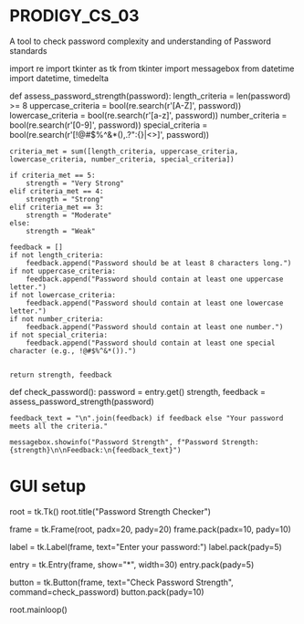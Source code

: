 # PRODIGY_CS_03
A tool to check password complexity and understanding of Password standards

import re
import tkinter as tk
from tkinter import messagebox
from datetime import datetime, timedelta



def assess_password_strength(password):
    length_criteria = len(password) >= 8
    uppercase_criteria = bool(re.search(r'[A-Z]', password))
    lowercase_criteria = bool(re.search(r'[a-z]', password))
    number_criteria = bool(re.search(r'[0-9]', password))
    special_criteria = bool(re.search(r'[!@#$%^&*(),.?":{}|<>]', password))
    

    criteria_met = sum([length_criteria, uppercase_criteria, lowercase_criteria, number_criteria, special_criteria])
    
    if criteria_met == 5:
        strength = "Very Strong"
    elif criteria_met == 4:
        strength = "Strong"
    elif criteria_met == 3:
        strength = "Moderate"
    else:
        strength = "Weak"
    
    feedback = []
    if not length_criteria:
        feedback.append("Password should be at least 8 characters long.")
    if not uppercase_criteria:
        feedback.append("Password should contain at least one uppercase letter.")
    if not lowercase_criteria:
        feedback.append("Password should contain at least one lowercase letter.")
    if not number_criteria:
        feedback.append("Password should contain at least one number.")
    if not special_criteria:
        feedback.append("Password should contain at least one special character (e.g., !@#$%^&*()).")
   
   
    return strength, feedback
    

def check_password():
    password = entry.get()
    strength, feedback = assess_password_strength(password)
    
    feedback_text = "\n".join(feedback) if feedback else "Your password meets all the criteria."
    
    messagebox.showinfo("Password Strength", f"Password Strength: {strength}\n\nFeedback:\n{feedback_text}")

# GUI setup
root = tk.Tk()
root.title("Password Strength Checker")

frame = tk.Frame(root, padx=20, pady=20)
frame.pack(padx=10, pady=10)

label = tk.Label(frame, text="Enter your password:")
label.pack(pady=5)

entry = tk.Entry(frame, show="*", width=30)
entry.pack(pady=5)

button = tk.Button(frame, text="Check Password Strength", command=check_password)
button.pack(pady=10)

root.mainloop()

